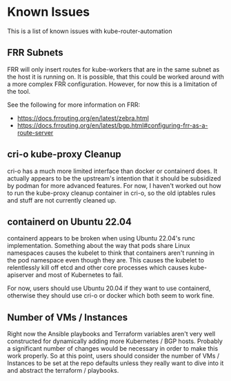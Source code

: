 # Known Issues

This is a list of known issues with kube-router-automation

## FRR Subnets

FRR will only insert routes for kube-workers that are in the same subnet as the
host it is running on. It is possible, that this could be worked around with a
more complex FRR configuration. However, for now this is a limitation of the
tool.

See the following for more information on FRR:
* https://docs.frrouting.org/en/latest/zebra.html
* https://docs.frrouting.org/en/latest/bgp.html#configuring-frr-as-a-route-server

## cri-o kube-proxy Cleanup

cri-o has a much more limited interface than docker or containerd does. It
actually appears to be the upstream's intention that it should be subsidized by
podman for more advanced features. For now, I haven't worked out how to run the
kube-proxy cleanup container in cri-o, so the old iptables rules and stuff are
not currently cleaned up.

## containerd on Ubuntu 22.04

containerd appears to be broken when using Ubuntu 22.04's runc implementation.
Something about the way that pods share Linux namespaces causes the kubelet to
think that containers aren't running in the pod namespace even though they are.
This causes the kubelet to relentlessly kill off etcd and other core processes
which causes kube-apiserver and most of Kubernetes to fail.

For now, users should use Ubuntu 20.04 if they want to use containerd, otherwise
they should use cri-o or docker which both seem to work fine.

## Number of VMs / Instances

Right now the Ansible playbooks and Terraform variables aren't very well
constructed for dynamically adding more Kubernetes / BGP hosts. Probably a
significant number of changes would be necessary in order to make this work
properly. So at this point, users should consider the number of VMs / Instances
to be set at the repo defaults unless they really want to dive into it and
abstract the terraform / playbooks.
